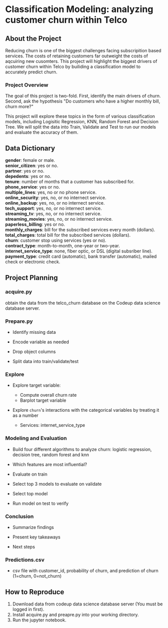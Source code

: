 # Classification Modeling: analyzing customer churn within Telco

## About the Project
Reducing churn is one of the biggest challenges facing subscripition based services. The costs of retaining customers far outweight the costs of aqcuiring new cusomters. This project will highlight the biggest drivers of customer churn within Telco by builiding a classification model to accurately predict churn.

### Project Overview

The goal of this project is two-fold. First, identify the main drivers of churn. Second, ask the hypothesis "Do customers who have a higher monthly bill, churn more?"

This project will explore these topics in the form of various classification models, including Logisitic Regression, KNN, Random Forest and Decision Tree. We will split the data into Train, Validate and Test to run our models and evaluate the accuracy of them.

## Data Dictionary
**gender**: female or male.<br>
**senior_citizen**: yes or no.<br>
**partner**: yes or no.<br>
**depedents**: yes or no.<br>
**tenure**: number of months that a customer has subscribed for.<br>
**phone_service**: yes or no.<br> 
**multiple_lines**: yes, no or no phone service.<br> 
**online_security**: yes, no, or no internect service.<br>
**online_backup**: yes, no, or no internect service.<br>
**tech_support**: yes, no, or no internect service.<br>
**streaming_tv**: yes, no, or no internect service.<br>
**streaming_movies**: yes, no, or no internect service.<br>
**paperless_billing**: yes or no.<br> 
**monthly_charges**: bill for the subscribed services every month (dollars).<br>
**total_charges**: total bill for the subscribed services (dollars).<br>
**churn**: customer stop using services (yes or no).<br>
**contract_type**: month-to-month, one-year or two-year.<br>
**internet_service_type**: none, fiber optic, or DSL (digital subsriber line).<br>
**payment_type**: credit card (automatic), bank transfer (automatic), mailed check or electronic check.<br>


## Project Planning

### acquire.py

obtain the data from the telco_churn database on the Codeup data science database server. 

### Prepare.py

* Identify missing data

* Encode variable as needed

* Drop object columns

* Split data into train/validate/test

### Explore

* Explore target variable:
    * Compute overall churn rate
    * Barplot target variable
    
* Explore `churn`'s interactions with the categorical variables by treating it as a number 
    * Services: internet_service_type


### Modeling and Evaluation

* Build four different algorithms to analyze churn: logistic regression, decision tree, random forest and knn

* Which features are most influential?

* Evaluate on train

* Select top 3 models to evaluate on validate

* Select top model

* Run model on test to verify

### Conclusion

* Summarize findings

* Present key takeaways

* Next steps

### Predictions.csv

* csv file with customer_id, probability of churn, and prediction of churn (1=churn, 0=not_churn)

## How to Reproduce

1. Download data from codeup data science database server (You must be logged in first).
2. Install acquire.py and preapre.py into your working directory.
3. Run the jupyter notebook. 
